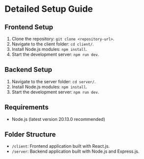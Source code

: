# Detailed Setup Guide

## Frontend Setup

1. Clone the repository: `git clone <repository-url>`.
2. Navigate to the client folder: `cd client/`.
3. Install Node.js modules: `npm install`.
4. Start the development server: `npm run dev`.

## Backend Setup

1. Navigate to the server folder: `cd server/`.
2. Install Node.js modules: `npm install`.
3. Start the development server: `npm run dev`.

## Requirements

- Node.js (latest version 20.13.0 recommended)

## Folder Structure

- `/client`: Frontend application built with React.js.
- `/server`: Backend application built with Node.js and Express.js.

